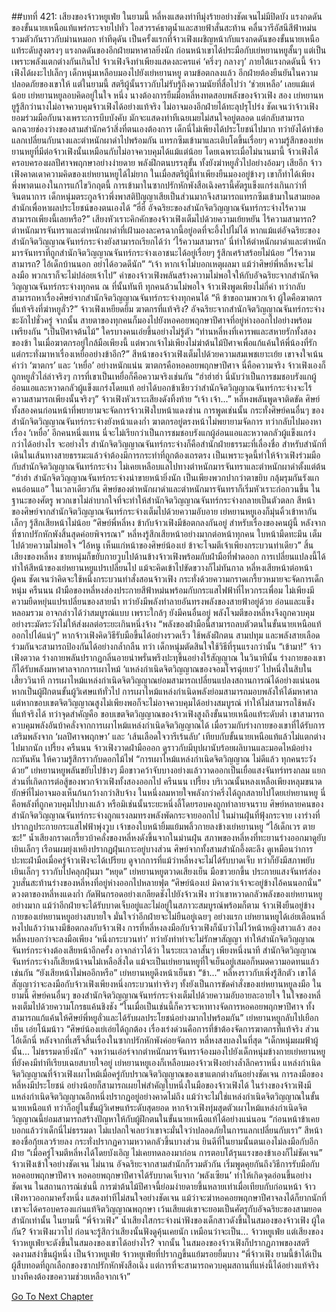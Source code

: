 ##บทที่ 421: เสียงของจ้าวหยูเฟ่ย
ในยามนี้
หลี่หงแสดงท่าทีมุ่งร้ายอย่างชัดเจนไม่มีปิดบัง แรงกดดันของขั้นนายเหนือแท้แพร่กระจายไปทั่ว ไอสวรรค์ธาตุน้ำและสายฟ้าสั่นสะท้าน คลื่นวารีอัสนีสีฟ้าหม่นรวมตัวกันราวกับม่านหมอก ท่าทีดุดัน
เป็นครั้งแรกที่จ้าวเฟิงเผชิญหน้ากับแรงกดดันของขั้นนายเหนือแท้ระดับสูงตรงๆ แรงกดดันของอีกฝ่ายมหาศาลยิ่งนัก
ก่อนหน้าเขาได้ประมือกับเย่หยานหยูสั้นๆ แต่เป็นเพราะพลังแตกต่างกันเกินไป จ้าวเฟิงจึงทำเพียงแสดงละครแค่ ‘ครึ่งๆ กลางๆ’
ภายใต้แรงกดดันนี้ จ้าวเฟิงได้ผงะไปเล็กๆ เด็กหนุ่มเหลือบมองไปยังเย่หยานหยู ตามข้อตกลงแล้ว อีกฝ่ายต้องยืนยันในความปลอดภัยของเขาให้
แต่ในยามนี้ สตรีผู้นั้นราวกับไม่รับรู้ถึงความนัยที่สื่อไปว่า ‘ช่วยเหลือ’ เลยแม้แต่น้อย
เย่หยานหยูลอบคิดอยู่ในใจ
หนึ่ง นางต้องการยืมมือหลี่หงทดสอบพลังของจ้าวเฟิง
สอง เย่หยานหยูรู้สึกว่านางไม่อาจควบคุมจ้าวเฟิงได้อย่างแท้จริง ไม่อาจมองอีกฝ่ายได้ทะลุปรุโปร่ง
ชัดเจนว่าจ้าวเฟิงยอมร่วมมือกับนางเพราะการบีบบังคับ มักจะแสดงท่าทีเฉยเมยไม่สนใจอยู่ตลอด แต่กลับสามารถฉกฉวยช่องว่างของสามสำนักคว้าสิ่งที่ตนเองต้องการ เด็กนี่ไม่เพียงได้ประโยชน์ไปมาก ทว่ายังได้ทำข้อแลกเปลี่ยนกับนางและตำหนักผาดำไปพร้อมกัน แทรกซึมเข้ามาและเติบโตขึ้นเรื่อยๆ
ความรู้สึกของเย่หยานหยูที่มีต่อจ้าวเฟิงนั้นเหมือนกับไม่อาจควบคุมได้แม้แต่น้อย
โดยเฉพาะเมื่อไม่นานมานี้ จ้าวเฟิงได้ครอบครองผลปีศาจพฤกษาอย่างง่ายดาย พลังฝึกตนบรรลุขั้น ทั้งยังฆ่าหยูลั่วไปอย่างอ้อมๆ เสียอีก
จ้าวเฟิงคาดเดาความคิดของเย่หยานหยูได้ไม่ยาก
ในเมื่อสตรีผู้นี้ทำเพียงยืนมองอยู่ข้างๆ เขาก็ทำได้เพียงพึ่งพาตนเองในการแก้ไขวิกฤตนี้
การเข้ามาในซากปรักหักพังสือเฉิงครานี้ศัตรูแข็งแกร่งเกินกว่าที่จินตนาการ เด็กหนุ่มตระกูลจ้าวพึ่งพาสติปัญญาเสียเป็นส่วนมากจึงสามารถแทรกซึมเข้ามาในสามยอดสำนักเพื่อหาผลประโยชน์ของตนเองได้
“ฮี่ฮี่ อัจฉริยะของสำนักจิตวิญญาณจันทร์กระจ่างไร้ความสามารถเพียงนี้เลยหรือ?”
เสียงหัวเราะคิกคักของจ้าวเฟิงเต็มไปด้วยความเย้ยหยัน
ไร้ความสามารถ?
ตำหนักมารจันทราและตำหนักผาดำที่เฝ้ามองละครฉากนี้อยู่อดที่จะอึ้งไปไม่ได้
หากแม้แต่อัจฉริยะของสำนักจิตวิญญาณจันทร์กระจ่างยังสามารถเรียกได้ว่า ‘ไร้ความสามารถ’ นี่ทำให้ตำหนักผาดำและตำหนักมารจันทราที่ถูกสำนักจิตวิญญาณจันทร์กระจ่างเอาชนะได้อยู่เรื่อยๆ รู้สึกเศร้าสร้อยไม่น้อย
“ไร้ความสามารถ? ไอ้เด็กบ้านนอก อย่าได้อวดดีนัก”
“เจ้า หากเจ้าไม่บอกเหตุผลมา แม้ว่าศิษย์พี่หลี่หงจะไม่ลงมือ พวกเราก็จะไม่ปล่อยเจ้าไป”
คำของจ้าวเฟิงพลันสร้างความไม่พอใจให้กับอัจฉริยะจากสำนักจิตวิญญาณจันทร์กระจ่างทุกคน ณ ที่นั้นทันที
ทุกคนล้วนไม่พอใจ
จ้าวเฟิงพูดเพียงไม่กี่คำ ทว่ากลับสามารถหาเรื่องศิษย์จากสำนักจิตวิญญาณจันทร์กระจ่างทุกคนได้
“หึ ข้าขอถามพวกเจ้า ผู้ใดคือฆาตกรที่แท้จริงที่ฆ่าหยูลั่ว?”
จ้าวเฟิงเหยียดยิ้ม
ฆาตกรที่แท้จริง?
อัจฉริยะจากสำนักจิตวิญญาณจันทร์กระจ่างชะงักไปชั่วครู่
จากนั้น สายตาของทุกคนก็มองไปยังหอคอยพฤกษาปีศาจที่อยู่ห่างออกไปอย่างพร้อมเพรียงกัน
“เป็นปีศาจต้นไม้”
ใครบางคนเอ่ยขึ้นอย่างไม่รู้ตัว
“ท่านหลี่หงที่เคารพและสหายรักทั้งสองของข้า ในเมื่อฆาตกรอยู่ใกล้มือเพียงนี้ แต่พวกเจ้าไม่เพียงไม่ฆ่าต้นไม้ปีศาจเพื่อแก้แค้นให้พี่น้องที่รัก แต่กระทั่งมาหาเรื่องเหยื่ออย่างข้าอีก?”
สีหน้าของจ้าวเฟิงเต็มไปด้วยความสมเพชเยาะเย้ย
เขาจงใจเน้นคำว่า ‘ฆาตกร’ และ ‘เหยื่อ’ อย่างหนักแน่น
ฆาตกรคือหอคอยพฤกษาปีศาจ
นี่คือความจริง
จ้าวเฟิงเองก็ถูกหยูลั่วไล่ล่าจริงๆ
การที่เขาเป็นเหยื่อก็คือความจริงเช่นกัน
“ฮ่าฮ่าฮ่า นี่นับว่าเป็นการชมชอบรังแกผู้อ่อนแอและหวาดกลัวผู้แข็งแกร่งโดยแท้ อย่าได้บอกข้าเชียวว่าสำนักจิตวิญญาณจันทร์กระจ่างจะไร้ความสามารถเพียงนั้นจริงๆ”
จ้าวเฟิงหัวเราะเสียงดังทิ้งท้าย
“เจ้า เจ้า...”
หลี่หงพลันพูดจาติดขัด ศิษย์ทั้งสองคนก่อนหน้าที่พยายามจะจัดการจ้าวเฟิงใบหน้าแดงซ่าน
การพูดเช่นนั้น
กระทั่งศิษย์คนอื่นๆ ของสำนักจิตวิญญาณจันทร์กระจ่างยังหน้าแดงก่ำ
ฆาตกรอยู่ตรงหน้าไม่พยายามจัดการ ทว่ากลับไปมองหาเรื่อง ‘เหยื่อ’ อีกคนหนึ่งแทน
นี่จะไม่เรียกว่าเป็นการชมชอบรังแกผู้อ่อนแอและหวาดกลัวผู้แข็งแกร่งกว่าได้อย่างไร
จะอย่างไร สำนักจิตวิญญาณจันทร์กระจ่างก็คือสำนักฝ่ายธรรมะที่เลื่องชื่อ สำหรับสำนักที่เดินในเส้นทางสายธรรมะแล้วจำต้องมีการกระทำที่ถูกต้องเถรตรง
เป็นเพราะจุดนี้ทำให้จ้าวเฟิงร่วมมือกับสำนักจิตวิญญาณจันทร์กระจ่าง ไม่เคยเหลือบแลไปทางตำหนักมารจันทราและตำหนักผาดำตั้งแต่ต้น
“ฮ่าฮ่า สำนักจิตวิญญาณจันทร์กระจ่างน่าขายหน้ายิ่งนัก เป็นเพียงพวกปากว่าตาขยิบ กลุ้มรุมกันรังแกคนอ่อนแอ”
ในเวลาเดียวกัน ศิษย์ของตำหนักผาดำและตำหนักมารจันทราก็เริ่มหัวเราะก่อกวนขึ้น
ในฐานะของศัตรู พวกเขาไม่ลำบากใจที่จะทำให้สำนักจิตวิญญาณจันทร์กระจ่างกลายเป็นตัวตลก
สีหน้าของศิษย์จากสำนักจิตวิญญาณจันทร์กระจ่างเต็มไปด้วยความอับอาย
เย่หยานหยูเองก็มุ่นคิ้วเข้าหากันเล็กๆ รู้สึกเสียหน้าไม่น้อย “ศิษย์พี่หลี่หง ข้ากับจ้าวเฟิงมีข้อตกลงกันอยู่ สำหรับเรื่องของคนผู้นี้ หลังจากที่ซากปรักหักพังสิ้นสุดค่อยพิจารณา”
หลี่หงรู้สึกเสียหน้าอย่างมากต่อหน้าทุกคน ใบหน้ามืดทะมึน เต็มไปด้วยความไม่พอใจ
“ไอ้หนู เห็นแก่หน้าของศิษย์น้องเย่ ข้าจะโจมตีเจ้าเพียงกระบวนท่าเดียว”
สิ้นเสียงของหลี่หง ชายหนุ่มก็ขยับกายวูบไปด้านข้างจ้าวเฟิงพร้อมกับฝ่ามือที่ฟาดออก
การเปลี่ยนแปลงนี้ได้ทำให้สีหน้าของเย่หยานหยูแปรเปลี่ยนไป แม้จะคิดเข้าไปขัดขวางก็ไม่ทันกาล
หลี่หงเสียหน้าต่อหน้าผู้คน ชัดเจนว่าคิดจะใช้หนึ่งกระบวนท่าสั่งสอนจ้าวเฟิง กระทั่งด้วยความกราดเกรี้ยวหมายจะจัดการเด็กหนุ่ม
ครืนนน
ฝ่ามือของหลี่หงส่องประกายสีฟ้าหม่นพร้อมกับกระแสไฟฟ้าที่ไหวกระเพื่อม ไม่เพียงมีความยืดหยุ่นแปรเปลี่ยนของสายน้ำ ทว่ายังมีพลังทำลายอันทรงพลังของสายฟ้าอยู่ด้วย อ่อนและแข็งหลอมรวม อาจกล่าวได้ว่าสมบูรณ์แบบ
เพราะใกล้ๆ ยังมีคนอื่นอยู่ พลังโจมตีของหลี่หงจึงถูกควบคุมอย่างระมัดระวังไม่ให้ส่งผลต่อระยะเกินหนึ่งจ้าง
“พลังของฝ่ามือนี้สามารถลบตัวตนในขั้นนายเหนือแท้ออกไปได้แน่ๆ”
หากจ้าวเฟิงคิดวิธีรับมือขึ้นได้อย่างรวดเร็ว ใช้พลังฝึกตน สามปทุม และพลังสายเลือดร่วมกันจะสามารถป้องกันได้อย่างกล้ำกลืน
ทว่า
เด็กหนุ่มตัดสินใจใช้วิธีที่รุนแรงกว่านั้น
“เข้ามา!”
จ้าวเฟิงตวาด ร่างกายพลันปรากฏกลิ่นอายน่าพรั่นพรึงปะทุขึ้นอย่างไร้สัญญาณ
ในวินาทีนั้น ร่างกายของเขาก็ได้รับพลังมหาศาลจากการเผาไหม้ ‘แหล่งกำเนิดจิตวิญญาณของจอมโจรฉุ่ยเยว่’ ไปหนึ่งในสิบในเสี้ยววินาที
การเผาไหม้แหล่งกำเนิดจิตวิญญาณย่อมสามารถเปลี่ยนแปลงสถานการณ์ได้อย่างแน่นอน
หากเป็นผู้ฝึกตนขั้นผู้วิเศษแท้ทั่วไป การเผาไหม้แหล่งกำเนิดพลังย่อมสามารถมอบพลังให้ได้มหาศาล แต่หากขอบเขตจิตวิญญาณสูงไม่เพียงพอก็จะไม่อาจควบคุมได้อย่างสมบูรณ์ ทำให้ไม่สามารถใช้พลังที่แท้จริงได้
ทว่าจุดสำคัญคือ ขอบเขตจิตวิญญาณของจ้าวเฟิงสูงถึงขั้นนายเหนือแท้ระดับต่ำ
เขาสามารถควบคุมพลังอันบ้าคลั่งจากการเผาไหม้แหล่งกำเนิดจิตวิญญาณได้ เมื่อรวมกับร่างกายของเขาที่ได้รับการเสริมพลังจาก ‘ผลปีศาจพฤกษา’ และ ‘เส้นเลือดใจวารีเร้นลับ’ เทียบกับขั้นนายเหนือแท้แล้วไม่แตกต่างไปมากนัก
เปรี้ยง ครืนนน
จ้าวเฟิงวาดฝ่ามือออก ดูราวกับมีบุปผานับร้อยผลิบานและมอดไหม้อย่างกะทันหัน ให้ความรู้สึกราวกับดอกไม้ไฟ
“การเผาไหม้แหล่งกำเนิดจิตวิญญาณ ไม่ดีแล้ว ทุกคนระวังด้วย”
เย่หยานหยูพลันขยับไปข้างๆ มือขาวคว้าจับบางอย่างแล้ววาดออกเป็นเยื่อแสงจันทร์ทรงกลม แยกส่วนที่เกิดการต่อสู้ของพวกจ้าวเฟิงทั้งสองออกไป
ครืนนน เปรี้ยง
บริเวณนั้นหลงเหลือเพียงหลุมขนาดยักษ์ที่ไม่อาจมองเห็นก้นกว้างกว่าสิบจ้าง ในหนึ่งลมหายใจพลังกว่าครึ่งได้ถูกสลายไปโดยเย่หยานหยู
นี่คือพลังที่ถูกควบคุมไปบางแล้ว หรือมิเช่นนั้นระยะหนึ่งลี้โดยรอบคงถูกทำลายจนราบ
ศิษย์หลายคนของสำนักจิตวิญญาณจันทร์กระจ่างถูกแรงลมทรงพลังพัดกระจายออกไป
ในม่านฝุ่นที่ฟุ้งกระจาย เงาร่างที่ปรากฏประกายกระแสไฟฟ้าพุ่งวูบ เจ้าของใบหน้ายิ้มแย้มพลิ้วกายลงข้างเย่หยานหยู
“ไอ้เด็กเวร ตายซะ!”
น้ำเสียงกราดเกรี้ยวบ้าคลั่งของหลี่หงดังขึ้นจากในม่านฝุ่น
สภาพของหลี่หงที่ทะยานร่างออกมาดูยับเยินเล็กๆ เรือนผมยุ่งเหยิงปรากฏฝุ่นเกาะอยู่บางส่วน
ศิษย์จากทั้งสามสำนักอึ้งตะลึง
ดูเหมือนว่าการปะทะฝ่ามือเมื่อครู่จ้าวเฟิงจะได้เปรียบ
ดูจากการที่แม้ว่าหลี่หงจะไม่ได้รับบาดเจ็บ ทว่าก็ยังมีสภาพยับเยินเล็กๆ ราวกับไปคลุกฝุ่นมา
“หยุด”
เย่หยานหยูตวาดเสียงเย็น มือขาวยกขึ้น ประกายแสงจันทร์ส่องวูบสั่นสะท้านร่างของหลี่หงที่อยู่ห่างออกไปหลายฟุต
“ศิษย์น้องเย่ มิคาดว่าเจ้าจะอยู่ข้างไอ้คนนอกนั่น”
ดวงตาของหลี่หงแดงก่ำ กัดฟันกรอดอย่างเกลียดชังไปยังจ้าวเฟิง
ทว่าเขาหวาดกลัวพลังของเย่หยานหยูอย่างมาก แม้ว่าอีกฝ่ายจะได้รับบาดเจ็บอยู่และไม่อยู่ในสภาวะสมบูรณ์พร้อมก็ตาม
จ้าวเฟิงยืนอยู่ข้างกายของเย่หยานหยูอย่างสบายใจ มั่นใจว่าอีกฝ่ายจะไม่ยืนอยู่เฉยๆ
อย่างแรก เย่หยานหยูได้เอ่ยเตือนหลี่หงไปแล้วว่านางมีข้อตกลงกับจ้าวเฟิง
การที่หลี่หงลงมือกับจ้าวเฟิงก็นับว่าไม่ไว้หน้าหญิงสาวแล้ว
สอง หลี่หงบอกว่าจะลงมือเพียง ‘หนึ่งกระบวนท่า’ ทว่ายังทำท่าจะไม่รักษาสัญญา ทำให้สำนักจิตวิญญาณจันทร์กระจ่างต้องเสียหน้าอีกครั้ง
อาจกล่าวได้ว่า
ในระยะเวลาสั้นๆ เพียงหนึ่งนาที สำนักจิตวิญญาณจันทร์กระจ่างก็เสียหน้าจนไม่เหลือสิ่งใด แม้จะเป็นเย่หยานหยูที่ใจเย็นอยู่เสมอก็หมดความอดทนแล้วเช่นกัน
“ยังเสียหน้าไม่พออีกหรือ”
เย่หยานหยูดึงหน้าเย็นชา
“ข้า...”
หลี่หงราวกับเพิ่งรู้สึกตัว
เขาได้สัญญาว่าจะลงมือกับจ้าวเฟิงเพียงหนึ่งกระบวนท่าจริงๆ ทั้งยังเป็นการขัดคำสั่งของเย่หยานหยูลงมือ
ในยามนี้ ศิษย์คนอื่นๆ ของสำนักจิตวิญญาณจันทร์กระจ่างเต็มไปด้วยความอับอายละอายใจ
ในใจของหลี่หงเต็มไปด้วยความโกรธแค้นชิงชัง
“ในเมื่อเป็นเช่นนี้ก็ควรจะหาทางจัดการหอคอยพฤกษาปีศาจ ทั้งสามารถแก้แค้นให้ศิษย์พี่หยูลั่วและได้รับผลประโยชน์อย่างมากไปพร้อมกัน”
เย่หยานหยูกลับไปเยือกเย็น เอ่ยโน้มน้าว
“ศิษย์น้องเย่เอ่ยได้ถูกต้อง เรื่องเร่งด่วนคือการที่ข้าต้องจัดการฆาตกรที่แท้จริง ส่วนไอ้เด็กนี่ หลังจากที่เสร็จสิ้นเรื่องในซากปรักหักพังค่อยจัดการ
หลี่หงสงบลงในที่สุด
“เด็กหนุ่มผมฟ้าผู้นั้น... ไม่ธรรมดายิ่งนัก”
จงหว่านเอ๋อร์จากตำหนักมารจันทราจ้องมองไปยังเด็กหนุ่มข้างกายเย่หยานหยูที่ยังคงมีท่าทีเรียบเฉยสบายใจอยู่
เย่หยานหยูเองก็เหลือบมองจ้าวเฟิงอย่างล้ำลึกคราหนึ่ง แหล่งกำเนิดจิตวิญญาณที่จ้าวเฟิงเผาไหม้เมื่อครู่กับปราณจิตวิญญาณของเขาแตกต่างกันอย่างชัดเจน
การลงมือของหลี่หงมีประโยชน์ อย่างน้อยก็สามารถเผยไพ่สำคัญใบหนึ่งในมือของจ้าวเฟิงได้
ในร่างของจ้าวเฟิงมีแหล่งกำเนิดจิตวิญญาณอีกหนึ่งปรากฏอยู่อย่างคาดไม่ถึง แม้ว่าจะไม่ใช่แหล่งกำเนิดจิตวิญญาณในขั้นนายเหนือแท้ ทว่าก็อยู่ในขั้นผู้วิเศษแท้ระดับสุดยอด
หากจ้าวเฟิงทุ่มสุดตัวเผาไหม้แหล่งกำเนิดจิตวิญญาณนี้ย่อมสามารถสร้างปัญหาให้กับผู้ฝึกตนในขั้นนายเหนือแท้ได้อย่างแน่นอน
“ก่อนหน้าข้าเคยบอกแล้วว่าเด็กนี่ไม่ธรรมดา ไม่แปลกใจเลยว่าเขาจะมั่นใจว่าปลอดภัยในการแลกเปลี่ยนกับเรา”
สีหน้าของชื่อกุ้ยเลวร้ายลง กระทั่งปรากฏความหวาดกลัวขึ้นบางส่วน ยินดีที่ในยามนั้นตนเองไม่ลงมือกับอีกฝ่าย
“เมื่อครู่โจมตีหลี่หงได้โดยบังเอิญ ไม่เคยทดลองมาก่อน การตอบโต้รุนแรงของข้าเองก็ไม่ชัดเจน”
จ้าวเฟิงเข้าใจอย่างชัดเจน
ไม่นาน
อัจฉริยะจากสามสำนักก็รวมตัวกัน เริ่มพูดคุยกันถึงวิธีการรับมือกับหอคอยพฤกษาปีศาจ
หอคอยพฤกษาปีศาจได้รับบาดเจ็บจาก ‘พลังเซียน’ ทำให้เกิดจุดอ่อนขึ้นอย่างชัดเจน
ในสถานการณ์เช่นนี้ การฆ่าต้นไม้ปีศาจนี้ย่อมง่ายดายขึ้นหลายเท่าเมื่อเทียบกับก่อนหน้า
จ้าวเฟิงหาวออกมาครั้งหนึ่ง แสดงท่าทีไม่สนใจอย่างชัดเจน
แม้ว่าจะฆ่าหอคอยพฤกษาปีศาจลงได้ก็ยากนักที่เขาจะได้ครอบครองแก่นแท้จิตวิญญาณพฤกษา เว้นเสียแต่เขาจะยอมเป็นศัตรูกับอัจฉริยะของสามยอดสำนักเท่านั้น
ในยามนี้
“พี่จ้าวเฟิง”
น้ำเสียงใสกระจ่างน่าฟังของเด็กสาวดังขึ้นในสมองของจ้าวเฟิง
ผู้ใดกัน?
จ้าวเฟิงผวาไป ก่อนจะรู้สึกว่าเสียงนั้นฟังดูคุ้นเคยนัก เหมือนว่าจะเป็น... จ้าวหยูเฟ่ย
แต่เสียงของจ้าวหยูเฟ่ยจะดังขึ้นในสมองของเขาได้อย่างไร?
จากนั้น
ในสมองของจ้าวเฟิงก็ปรากฏภาพของสตรีงดงามสง่าขึ้นผู้หนึ่ง เป็นจ้าวหยูเฟ่ย
จ้าวหยูเฟ่ยที่ปรากฏขึ้นแย้มรอยยิ้มบาง “พี่จ้าวเฟิง ยามนี้ข้าได้เป็นผู้สืบทอดที่ถูกเลือกของซากปรักหักพังสือเฉิง แต่การที่จะสามารถควบคุมสถานที่แห่งนี้ได้อย่างแท้จริง บางทีคงต้องขอความช่วยเหลือจากเจ้า”



[Go To Next Chapter]( ./201.md)